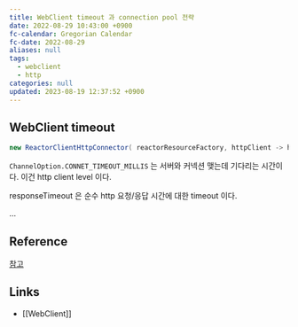 ```yaml
---
title: WebClient timeout 과 connection pool 전략
date: 2022-08-29 10:43:00 +0900
fc-calendar: Gregorian Calendar
fc-date: 2022-08-29
aliases: null
tags:
  - webclient
  - http
categories: null
updated: 2023-08-19 12:37:52 +0900
---
```


## WebClient timeout

```java
new ReactorClientHttpConnector( reactorResourceFactory, httpClient -> httpClient .option(ChannelOption.CONNECT_TIMEOUT_MILLIS, 5000) .doOnConnected(connection -> connection.addHandlerLast(new ReadTimeoutHandler(5) ).addHandlerLast(new WriteTimeoutHandler(5)) ).responseTimeout(Duration.ofSeconds(5)) // 0.9.11 부터 추가 );
```

`ChannelOption.CONNET_TIMEOUT_MILLIS` 는 서버와 커넥션 맺는데 기다리는 시간이다. 이건 http client level 이다.

responseTimeout 은 순수 http 요청/응답 시간에 대한 timeout 이다.

...

## Reference

[참고](https://yangbongsoo.tistory.com/30)

## Links

- [[WebClient]]